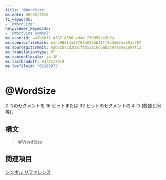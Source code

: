 ```yaml
---
title: '@WordSize'
ms.date: 08/30/2018
f1_keywords:
- '@WordSize'
helpviewer_keywords:
- '@WordSize symbol'
ms.assetid: a4fb3bf1-4f87-4306-ad4d-27d999ce2b3a
ms.openlocfilehash: b1ce903f4a37707a8563b4f1f0b3e62eaa91a787
ms.sourcegitcommit: 0ab61bc3d2b6cfbd52a16c6ab2b97a8ea1864f12
ms.translationtype: MT
ms.contentlocale: ja-JP
ms.lasthandoff: 04/23/2019
ms.locfileid: "62185972"
---
```

# <a name="wordsize"></a>@WordSize

2 つのセグメントを 16 ビットまたは 32 ビットのセグメントの 4 つ (数値と同等)。

## <a name="syntax"></a>構文

> @WordSize

## <a name="see-also"></a>関連項目

[シンボル リファレンス](../../assembler/masm/symbols-reference.md)<br/>